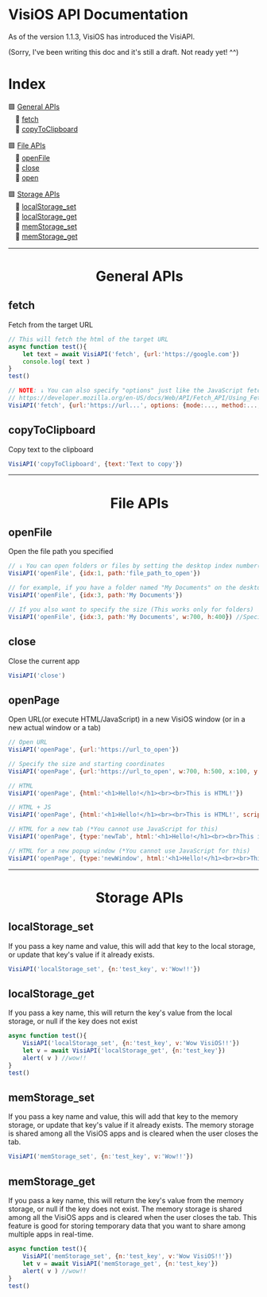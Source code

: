 # VisiOS API Documentation

As of the version 1.1.3, VisiOS has introduced the VisiAPI.

(Sorry, I've been writing this doc and it's still a draft. Not ready yet! ^^)

# Index

🟩 [General APIs](#fetch)<br>
　🔷 [fetch](#fetch)<br>
　🔷 [copyToClipboard](#copytoclipboard)<br>

🟩 [File APIs](#file-apis)<br>
　🔷 [openFile](#openfile)<br>
　🔷 [close](#close)<br>
　🔷 [open](#open)<br>

🟩 [Storage APIs](#storage-apis)<br>
　🔷 [localStorage_set](#localstorage_set)<br>
　🔷 [localStorage_get](#localstorage_get)<br>
　🔷 [memStorage_set](#memstorage_set)<br>
　🔷 [memStorage_get](#memstorage_get)<br>

---

<div id="user-content-toc">
	<ul align="center" style="list-style: none;">
		<summary>
			<h1>General APIs</h1>
		</summary>
	</ul>
</div>

## fetch
Fetch from the target URL
```js
// This will fetch the html of the target URL
async function test(){
	let text = await VisiAPI('fetch', {url:'https://google.com'})
	console.log( text )
}
test()

// NOTE: ↓ You can also specify "options" just like the JavaScript fetch
// https://developer.mozilla.org/en-US/docs/Web/API/Fetch_API/Using_Fetch
VisiAPI('fetch', {url:'https://url...', options: {mode:..., method:..., body:... }}) 
```

## copyToClipboard
Copy text to the clipboard
```js
VisiAPI('copyToClipboard', {text:'Text to copy'}) 
```

---

<div id="user-content-toc">
	<ul align="center" style="list-style: none;">
		<summary>
			<h1>File APIs</h1>
		</summary>
	</ul>
</div>

## openFile
Open the file path you specified
```js
// ↓ You can open folders or files by setting the desktop index number(1-9) and file path to a folder or a file.
VisiAPI('openFile', {idx:1, path:'file_path_to_open'})

// for example, if you have a folder named "My Documents" on the desktop 3
VisiAPI('openFile', {idx:3, path:'My Documents'})

// If you also want to specify the size (This works only for folders)
VisiAPI('openFile', {idx:3, path:'My Documents', w:700, h:400}) //Specify the width and height
```
## close
Close the current app
```js
VisiAPI('close')
```
## openPage
Open URL(or execute HTML/JavaScript) in a new VisiOS window (or in a new actual window or a tab)
```js
// Open URL
VisiAPI('openPage', {url:'https://url_to_open'})

// Specify the size and starting coordinates
VisiAPI('openPage', {url:'https://url_to_open', w:700, h:500, x:100, y:10})

// HTML
VisiAPI('openPage', {html:'<h1>Hello!</h1><br><br>This is HTML!'})

// HTML + JS
VisiAPI('openPage', {html:'<h1>Hello!</h1><br><br>This is HTML!', script:'alert("Wow!")'})

// HTML for a new tab (*You cannot use JavaScript for this)
VisiAPI('openPage', {type:'newTab', html:'<h1>Hello!</h1><br><br>This is HTML!'})

// HTML for a new popup window (*You cannot use JavaScript for this)
VisiAPI('openPage', {type:'newWindow', html:'<h1>Hello!</h1><br><br>This is HTML!'})
```

---

<div id="user-content-toc">
	<ul align="center" style="list-style: none;">
		<summary>
			<h1>Storage APIs</h1>
		</summary>
	</ul>
</div>

## localStorage_set
If you pass a key name and value, this will add that key to the local storage, or update that key's value if it already exists.

```js
VisiAPI('localStorage_set', {n:'test_key', v:'Wow!!'})
```

## localStorage_get
If you pass a key name, this will return the key's value from the local storage, or null if the key does not exist

```js
async function test(){
	VisiAPI('localStorage_set', {n:'test_key', v:'Wow VisiOS!!'})
	let v = await VisiAPI('localStorage_get', {n:'test_key'})
	alert( v ) //wow!!
}
test()
```


## memStorage_set
If you pass a key name and value, this will add that key to the memory storage, or update that key's value if it already exists.
The memory storage is shared among all the VisiOS apps and is cleared when the user closes the tab.

```js
VisiAPI('memStorage_set', {n:'test_key', v:'Wow!!'})
```

## memStorage_get
If you pass a key name, this will return the key's value from the memory storage, or null if the key does not exist.
The memory storage is shared among all the VisiOS apps and is cleared when the user closes the tab.
This feature is good for storing temporary data that you want to share among multiple apps in real-time.

```js
async function test(){
	VisiAPI('memStorage_set', {n:'test_key', v:'Wow VisiOS!!'})
	let v = await VisiAPI('memStorage_get', {n:'test_key'})
	alert( v ) //wow!!
}
test()
```

